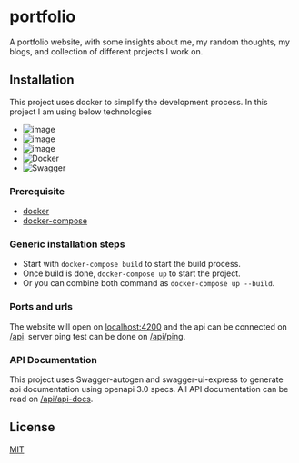 # portfolio
A portfolio website, with some insights about me, my random thoughts, my blogs, and collection of different projects I work on.

## Installation

This project uses docker to simplify the development process. In this project I am using below technologies
- ![image](https://img.shields.io/badge/Node%20js-339933?style=for-the-badge&logo=nodedotjs&logoColor=white)
- ![image](https://img.shields.io/badge/next%20js-000000?style=for-the-badge&logo=nextdotjs&logoColor=white)
- ![image](https://img.shields.io/badge/PostgreSQL-316192?style=for-the-badge&logo=postgresql&logoColor=white)
- ![Docker](https://img.shields.io/badge/docker-%230db7ed.svg?style=for-the-badge&logo=docker&logoColor=white)
- ![Swagger](https://img.shields.io/badge/-Swagger-%23Clojure?style=for-the-badge&logo=swagger&logoColor=white)

### Prerequisite
- [docker](https://docs.docker.com/get-docker/)
- [docker-compose](https://docs.docker.com/compose/)

### Generic installation steps
- Start with `docker-compose build` to start the build process.
- Once build is done, `docker-compose up` to start the project.
- Or you can combine both command as `docker-compose up --build`.

### Ports and urls
The website will open on [localhost:4200](http://localhost:4200/) and the api can be connected on [/api](http://localhost:4200/api/).
server ping test can be done on [/api/ping](http://localhost:4200/api/ping).

### API Documentation
This project uses Swagger-autogen and swagger-ui-express to generate api documentation using openapi 3.0 specs. All API documentation can be read on [/api/api-docs](localhost:4200/api/api-docs/).


## License

[MIT](https://choosealicense.com/licenses/mit/)
